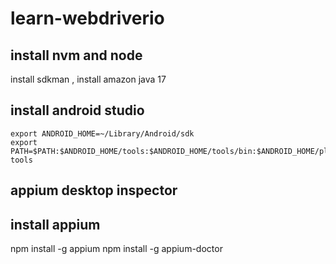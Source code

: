 # learn-webdriverio

## install nvm and node

install sdkman , install amazon java 17

## install android studio

```shell
export ANDROID_HOME=~/Library/Android/sdk
export PATH=$PATH:$ANDROID_HOME/tools:$ANDROID_HOME/tools/bin:$ANDROID_HOME/platform-tools
```

## appium desktop inspector

## install appium

npm install -g appium
npm install -g appium-doctor

